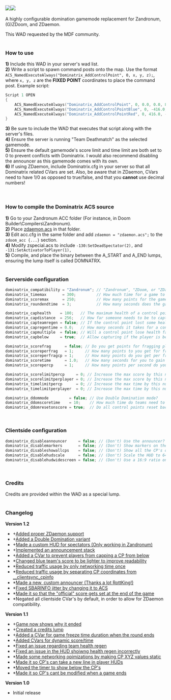 ![](https://i.imgur.com/kxijgwR.gif)![](https://i.imgur.com/mancHEJ.png)
---
A highly configurable domination gamemode replacement for Zandronum, (G)ZDoom, and ZDaemon.

This WAD requested by the MDF community.<br/><br/>

### How to use
  **1)** Include this WAD in your server's wad list.<br/>
  **2)** Write a script to spawn command posts onto the map. Use the format `ACS_NamedExecuteAlways("Dominatrix_AddControlPoint", 0, x, y, z);`, where `x, y, z` are the **FIXED POINT** coordinates to place the command post. Example script:
```c
Script 1 OPEN
{
    ACS_NamedExecuteAlways("Dominatrix_AddControlPoint", 0, 0.0, 0.0, 8.0);
    ACS_NamedExecuteAlways("Dominatrix_AddControlPointBlue", 0, -416.0, -416.0, 8.0);
    ACS_NamedExecuteAlways("Dominatrix_AddControlPointRed", 0, 416.0, -416.0, 8.0);
}
```
  **3)** Be sure to include the WAD that executes that script along with the server's files.<br/>
  **4)** Ensure the server is running "Team Deathmatch" as the selected gamemode.<br/>
  **5)** Ensure the default gamemode's score limit and time limit are both set to 0 to prevent conflicts with Dominatrix. I would also recommend disabling the announcer as this gamemode comes with its own. <br/>
  **6)** If using ZDaemon, include Dominatrix.cfg in your server so that all Dominatrix related CVars are set. Also, be aware that in ZDaemon, CVars need to have 1/0 as opposed to true/false, and that you **cannot** use decimal numbers!  
<br/><br/>

### How to compile the Dominatrix ACS source
  **1)** Go to your Zandronum ACC folder (For instance, in Doom Builder\Compilers\Zandronum).<br/>
  **2)** Place [zdaemon.acs](http://downloads.zdaemon.org/zdaemon.acs) in that folder.<br/>
  **3)** Edit acc.cfg in the same folder and add `zdaemon = "zdaemon.acs";` to the `zdoom_acc {...}` section.<br/>
  **4)** Modify zspecial.acs to include `-130:SetDeadSpectator(2),` and `-131:SetActivatorToPlayer(1),`<br/>
  **5)** Compile, and place the binary between the A_START and A_END lumps, ensuring the lump itself is called DOMNATRX.
<br/><br/>

### Serverside configuration
```c
dominatrix_compatibility = "Zandronum"; // "Zandronum", "ZDoom, or "ZDaemon"
dominatrix_timemax       = 300;         // How much time for a game to end in seconds? (0 for infinite time)
dominatrix_scoremax      = 250;         // How many points for the game to end? (0 for infinite score)
dominatrix_roundendtime  = 3;           // How many seconds does the game display the winner for?	

dominatrix_caphealth    = 100;   // The maximum health of a control point.
dominatrix_capdistance  = 256;   // How far someone needs to be to capture the control point
dominatrix_capteamregen = false; // If the control point lost some health, can it be recovered by a team member?
dominatrix_capregentime = 0.0;   // How many seconds it takes for a control point to automatically regenerate 1 hp (0 for none)
dominatrix_capmultiple  = false; // Will a control point lose health faster if more people are capturing it?
dominatrix_capbelow     = true;  // Allow capturing if the player is below the control point?

dominatrix_scorefrag      = false; // Do you get points for fragging players?
dominatrix_scoreperfrag   = 1;     // How many points to you get for fragging players
dominatrix_scoreperfragcp = 1;     // How many points do you get per frag PER control point
dominatrix_scoretime      = 1.0;   // How many seconds for you to gain score for owning control points? (0.0 to not use time based scoring)
dominatrix_scorepercp     = 1;     // How many points per second do you get PER control point

dominatrix_scorelimitpercp     = 0; // Increase the max score by this number multiplied by the number of CPs.
dominatrix_scorelimitperplayer = 0; // Increase the max score by this number multiplied by the number of players.
dominatrix_timelimitpercp      = 0; // Increase the max time by this number multiplied by the number of CPs.
dominatrix_timelimitperplayer  = 0; // Increase the max time by this number multiplied by the number of players.

dominatrix_ddommode         = false; // Use Double Domination mode?
dominatrix_ddomscoretime    = 10;    // How much time do teams need to hold the CP's to score in Double Domination?
dominatrix_ddomresetonscore = true;  // Do all control points reset back to grey when a team scores?
```
<br/>


### Clientside configuration
```c
dominatrix_disableannouncer     = false; // (Don't) Use the announcer?
dominatrix_disablemarkers       = false; // (Don't) Show markers on the CP's?
dominatrix_disableshowallcps    = false; // (Don't) Show all the CP's on the top of the screen?
dominatrix_disablehudscale      = false; // (Don't) Scale the HUD to 640x480?
dominatrix_disablehudwidescreen = false; // (Don't) Use a 16:9 ratio on the HUD?
```
<br/>

### Credits
Credits are provided within the WAD as a special lump.
<br/><br/>

### Changelog
**Version 1.2**
* +[Added proper ZDaemon support](https://github.com/buu342/ACS-Dominatrix/issues/1)
* +[Added a Double Domination variant](https://github.com/buu342/ACS-Dominatrix/issues/18)
* +[Made a custom HUD for spectators (Only working in Zandronum)](https://github.com/buu342/ACS-Dominatrix/issues/15)
* +[Implemented an announcement stack](https://github.com/buu342/ACS-Dominatrix/issues/3)
* +[Added a CVar to prevent players from capping a CP from below](https://github.com/buu342/ACS-Dominatrix/issues/28)
* \*[Changed blue team's score to be lighter to improve readability](https://github.com/buu342/ACS-Dominatrix/issues/20)
* \*[Reduced traffic usage by only networking time once](https://github.com/buu342/ACS-Dominatrix/issues/19)
* \*[Reduced traffic usage by separating CP coordinates from __clientsync_cpinfo](https://github.com/buu342/ACS-Dominatrix/issues/21)
* \*[Made a new, custom announcer (Thanks a lot RottKing!)](https://github.com/buu342/ACS-Dominatrix/issues/9)
* \*[Fixed SBARINFO jitter by changing it to ACS](https://github.com/buu342/ACS-Dominatrix/issues/2)
* \*[Made it so that the "official" score gets set at the end of the game](https://github.com/buu342/ACS-Dominatrix/issues/22)
* \*Negated all clientside CVar's by default, in order to allow for ZDaemon compatibility. 


**Version 1.1**
* +[Game now shows why it ended](https://github.com/buu342/ACS-Dominatrix/issues/14)
* +[Created a credits lump](https://github.com/buu342/ACS-Dominatrix/issues/6)
* +[Added a CVar for game freeze time duration when the round ends](https://github.com/buu342/ACS-Dominatrix/issues/5)
* +[Added CVars for dynamic score/time](https://github.com/buu342/ACS-Dominatrix/issues/10)
* \*[Fixed an issue regarding team health regen](https://github.com/buu342/ACS-Dominatrix/issues/13)
* \*[Fixed an issue in the HUD shoiwng health regen incorrectly](https://github.com/buu342/ACS-Dominatrix/issues/12)
* \*[Made some networking opimizations by making CP XYZ values static](https://github.com/buu342/ACS-Dominatrix/issues/11)
* \*[Made it so CP's can take a new line in player HUDs](https://github.com/buu342/ACS-Dominatrix/issues/8)
* \*[Moved the timer to show below the CP's](https://github.com/buu342/ACS-Dominatrix/issues/7)
* \*[Made it so CP's cant be modified when a game ends](https://github.com/buu342/ACS-Dominatrix/issues/4)

**Version 1.0**
* Initial release
